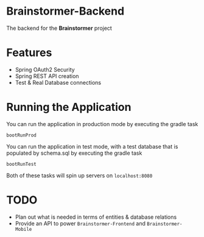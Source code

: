 # Brainstormer-Backend

The backend for the **Brainstormer** project

# Features
- Spring OAuth2 Security
- Spring REST API creation
- Test & Real Database connections

# Running the Application
You can run the application in production mode by executing the gradle task 

```bootRunProd```

You can run the application in test mode, with a test database that is populated by schema.sql by executing the gradle task 

`bootRunTest`

Both of these tasks will spin up servers on `localhost:8080`

# TODO
- Plan out what is needed in terms of entities & database relations
- Provide an API to power `Brainstormer-Frontend` and `Brainstormer-Mobile`
